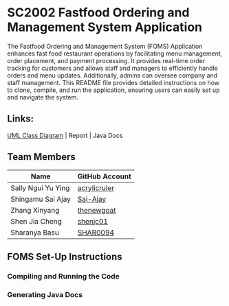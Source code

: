 # SC2002 Fastfood Ordering and Management System Application

The Fastfood Ordering and Management System (FOMS) Application enhances fast food restaurant operations by facilitating menu management, order placement, and payment processing. It provides real-time order tracking for customers and allows staff and managers to efficiently handle orders and menu updates. Additionally, admins can oversee company and staff management. This README file provides detailed instructions on how to clone, compile, and run the application, ensuring users can easily set up and navigate the system.

## Links: 
[UML Class Diagram](https://github.com/Sai-Ajay/SC2002-OOP-FOMS-2.0/tree/main/foms/umldiagram) | Report | Java Docs

## Team Members
| Name               | GitHub Account      |
| ------------------ | ------------------- |
| Sally Ngui Yu Ying | [acrylicruler](https://github.com/acrylicruler)   |
| Shingamu Sai Ajay  | [Sai-Ajay](https://github.com/Sai-Ajay)           |
| Zhang Xinyang      | [thenewgoat](https://github.com/thenewgoat)       |
| Shen Jia Cheng     | [shenjc01](https://github.com/shenjc01)           |
| Sharanya Basu      | [SHAR0094](https://github.com/SHAR0094)             |

## FOMS Set-Up Instructions
### Compiling and Running the Code



### Generating Java Docs













